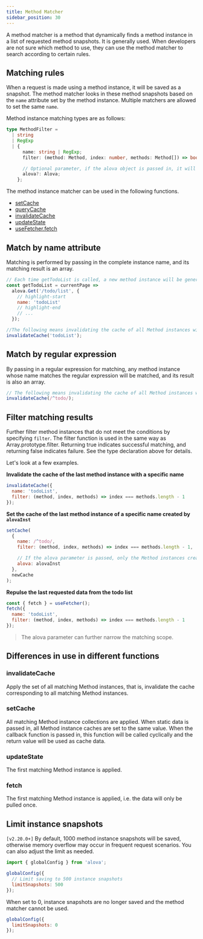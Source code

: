 ```yaml
---
title: Method Matcher
sidebar_position: 30
---
```


A method matcher is a method that dynamically finds a method instance in a list of requested method snapshots. It is generally used. When developers are not sure which method to use, they can use the method matcher to search according to certain rules.

## Matching rules

When a request is made using a method instance, it will be saved as a snapshot. The method matcher looks in these method snapshots based on the `name` attribute set by the method instance. Multiple matchers are allowed to set the same `name`.

Method instance matching types are as follows:

```typescript
type MethodFilter =
  | string
  | RegExp
  | {
      name: string | RegExp;
      filter: (method: Method, index: number, methods: Method[]) => boolean;

      // Optional parameter, if the alova object is passed in, it will only match the Method instance created by this alova, otherwise it will match the Method instances of all alova instances.
      alova?: Alova;
    };
```

The method instance matcher can be used in the following functions.

- [setCache](/tutorial/cache/set-and-query)
- [queryCache](/tutorial/cache/set-and-query)
- [invalidateCache](/tutorial/cache/manually-invalidate)
- [updateState](/tutorial/advanced/update-across-components)
- [useFetcher.fetch](/tutorial/advanced/use-fetcher)

## Match by name attribute

Matching is performed by passing in the complete instance name, and its matching result is an array.

```javascript
// Each time getTodoList is called, a new method instance will be generated, and their names are the same.
const getTodoList = currentPage =>
  alova.Get('/todo/list', {
    // highlight-start
    name: 'todoList'
    // highlight-end
    // ...
  });

//The following means invalidating the cache of all Method instances with name 'todoList'
invalidateCache('todoList');
```

## Match by regular expression

By passing in a regular expression for matching, any method instance whose name matches the regular expression will be matched, and its result is also an array.

```javascript
// The following means invalidating the cache of all Method instances whose names start with 'todo'
invalidateCache(/^todo/);
```

## Filter matching results

Further filter method instances that do not meet the conditions by specifying `filter`. The filter function is used in the same way as Array.prototype.filter. Returning true indicates successful matching, and returning false indicates failure. See the type declaration above for details.

Let's look at a few examples.

**Invalidate the cache of the last method instance with a specific name**

```javascript
invalidateCache({
  name: 'todoList',
  filter: (method, index, methods) => index === methods.length - 1
});
```

**Set the cache of the last method instance of a specific name created by `alovaInst`**

```javascript
setCache(
  {
    name: /^todo/,
    filter: (method, index, methods) => index === methods.length - 1,

    // If the alova parameter is passed, only the Method instances created by this alova instance will be matched, otherwise it will be matched in all Method instances.
    alova: alovaInst
  },
  newCache
);
```

**Repulse the last requested data from the todo list**

```javascript
const { fetch } = useFetcher();
fetch({
  name: 'todoList',
  filter: (method, index, methods) => index === methods.length - 1
});
```

> The alova parameter can further narrow the matching scope.

## Differences in use in different functions

### invalidateCache

Apply the set of all matching Method instances, that is, invalidate the cache corresponding to all matching Method instances.

### setCache

All matching Method instance collections are applied. When static data is passed in, all Method instance caches are set to the same value. When the callback function is passed in, this function will be called cyclically and the return value will be used as cache data.

### updateState

The first matching Method instance is applied.

### fetch

The first matching Method instance is applied, i.e. the data will only be pulled once.

## Limit instance snapshots

`[v2.20.0+]` By default, 1000 method instance snapshots will be saved, otherwise memory overflow may occur in frequent request scenarios. You can also adjust the limit as needed.

```js
import { globalConfig } from 'alova';

globalConfig({
  // Limit saving to 500 instance snapshots
  limitSnapshots: 500
});
```

When set to 0, instance snapshots are no longer saved and the method matcher cannot be used.

```js
globalConfig({
  limitSnapshots: 0
});
```
